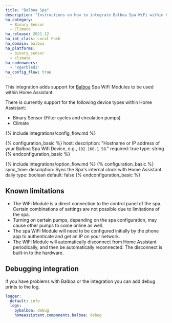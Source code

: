 ```yaml
---
title: "Balboa Spa"
description: "Instructions on how to integrate Balboa Spa WiFi within Home Assistant."
ha_category:
  - Binary Sensor
  - Climate
ha_release: 2021.12
ha_iot_class: Local Push
ha_domain: balboa
ha_platforms:
  - binary_sensor
  - climate
ha_codeowners:
  - '@garbled1'
ha_config_flow: true
---
```


This integration adds support for [Balboa](http://www.balboawatergroup.com/) Spa WiFi Modules to be used within Home Assistant.

There is currently support for the following device types within Home Assistant:

- Binary Sensor (Filter cycles and circulation pumps)
- Climate

{% include integrations/config_flow.md %}

{% configuration_basic %}
host:
  description: "Hostname or IP address of your Balboa Spa Wifi Device, e.g., `192.168.1.58`."
  required: true
  type: string
{% endconfiguration_basic %}

{% include integrations/option_flow.md %}
{% configuration_basic %}
sync_time:
  description: Sync the Spa's internal clock with Home Assistant daily
  type: boolean
  default: false
{% endconfiguration_basic %}

## Known limitations

- The WiFi Module is a direct connection to the control panel of the spa. Certain combinations of settings are not possible due to limitations of the spa.
- Turning on certain pumps, depending on the spa configuration, may cause other pumps to come online as well.
- The spa WiFi Module will need to be configured initially by the phone app to authenticate and get an IP on your network.
- The WiFi Module will automatically disconnect from Home Assistant periodically, and then be automatically reconnected. The disconnect is built-in to the hardware.

## Debugging integration

If you have problems with Balboa or the integration you can add debug prints to the log.

```yaml
logger:
  default: info
  logs:
    pybalboa: debug
    homeassistant.components.balboa: debug
```
